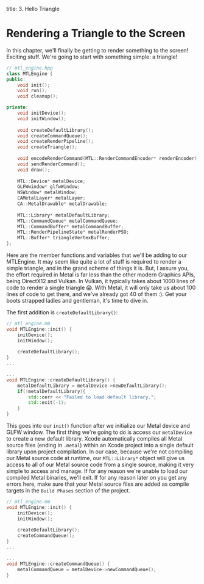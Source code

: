title: 3. Hello Triangle
# Rendering a Triangle to the Screen
In this chapter, we'll finally be getting to render something to the screen! Exciting stuff. We're going to start with something simple: a triangle!
````cpp hl_lines="12 13 14 15 17 18 19 25 27 28 29 30 31"
// mtl_engine.hpp
class MTLEngine {
public:
    void init();
    void run();
    void cleanup();

private:
    void initDevice();
    void initWindow();
    
    void createDefaultLibrary();
    void createCommandQueue();
    void createRenderPipeline();
    void createTriangle();
    
    void encodeRenderCommand(MTL::RenderCommandEncoder* renderEncoder);
    void sendRenderCommand();
    void draw();
    
    MTL::Device* metalDevice;
    GLFWwindow* glfwWindow;
    NSWindow* metalWindow;
    CAMetalLayer* metalLayer;
    CA::MetalDrawable* metalDrawable;
    
    MTL::Library* metalDefaultLibrary;
    MTL::CommandQueue* metalCommandQueue;
    MTL::CommandBuffer* metalCommandBuffer;
    MTL::RenderPipelineState* metalRenderPSO;
    MTL::Buffer* triangleVertexBuffer;
};
````
Here are the member functions and variables that we'll be adding to our MTLEngine. It may seem like quite a lot of stuff is required to render a simple triangle, and in the grand scheme of things it is. But, I assure you, the effort required in Metal is far less than the other modern Graphics APIs, being DirectX12 and Vulkan. In Vulkan, it typically takes about 1000 lines of code to render a single triangle 😱. With Metal, it will only take us about 100 lines of code to get there, and we've already got 40 of them :). Get your boots strapped ladies and gentleman, it's time to dive in.

The first addition is `createDefaultLibrary()`:
````cpp linenums="7" hl_lines="6"
// mtl_engine.mm
void MTLEngine::init() {
    initDevice();
    initWindow();
    
    createDefaultLibrary();
}
...
````
````cpp linenums="51"
...
void MTLEngine::createDefaultLibrary() {
    metalDefaultLibrary = metalDevice->newDefaultLibrary();
    if(!metalDefaultLibrary){
        std::cerr << "Failed to load default library.";
        std::exit(-1);
    }
}
````
This goes into our `init()` function after we initialize our Metal device and GLFW window. The first thing we're going to do is access our `metalDevice` to create a new default library. Xcode automatically compiles all Metal source files (ending in `.metal`) within an Xcode project into a single default library upon project compilation. In our case, because we're not compiling our Metal source code at runtime, our `MTL::Library*` object will give us access to all of our Metal source code from a single source, making it very simple to access and manage. If for any reason we're unable to load our compiled Metal binaries, we'll exit. If for any reason later on you get any errors here, make sure that your Metal source files are added as compile targets in the `Build Phases` section of the project.

````cpp linenums="7" hl_lines="7"
// mtl_engine.mm
void MTLEngine::init() {
    initDevice();
    initWindow();
    
    createDefaultLibrary();
    createCommandQueue();
}
...
````
````cpp linenums="59"
...
void MTLEngine::createCommandQueue() {
    metalCommandQueue = metalDevice->newCommandQueue();
}
````

